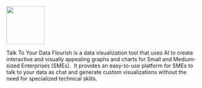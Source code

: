 
<img src="https://k.top4top.io/p_2697f8wjq1.png" width="100" height="100">

Talk To Your Data
Flourish is a data visualization tool that uses AI to create interactive and visually appealing graphs and charts for Small and Medium-sized Enterprises (SMEs). 
It provides an easy-to-use platform for SMEs to talk to your data as chat and generate custom visualizations without the need for specialized technical skills.
